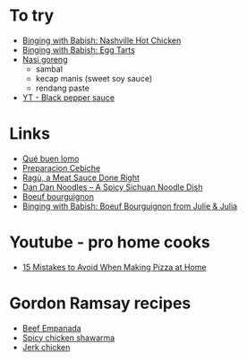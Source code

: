 # To try
- [Binging with Babish: Nashville Hot Chicken](https://www.youtube.com/watch?v=FPx7X7k0HuM)
- [Binging with Babish: Egg Tarts](https://www.youtube.com/watch?v=F2ENkOF3fMQ)
- [Nasi goreng](https://www.youtube.com/watch?v=NybhwoK6am0)
  - sambal
  - kecap manis (sweet soy sauce)
  - rendang paste
- [YT - Black pepper sauce](https://www.youtube.com/watch?v=FlyR4GWbvOc)

# Links
- [Qué buen lomo](https://elcomercio.pe/blog/sobremesa/2014/05/que-buen-lomo-gaston-acurio)
- [Preparacion Cebiche](https://www.restaurantemasato.es/preparacion-cebiche/)
- [Ragù, a Meat Sauce Done Right](https://www.nytimes.com/2015/10/07/dining/ragu-meat-sauce-recipe-video.html)
- [Dan Dan Noodles – A Spicy Sichuan Noodle Dish](https://thewoksoflife.com/dan-dan-noodles/)
- [Boeuf bourguignon](https://www.youtube.com/watch?v=72pXASYZXoQ)
- [Binging with Babish: Boeuf Bourguignon from Julie & Julia](https://www.youtube.com/watch?v=8DCw_eR_iPA)

# Youtube - pro home cooks
- [15 Mistakes to Avoid When Making Pizza at Home](https://www.youtube.com/watch?v=7UB1saPQe-c)

# Gordon Ramsay recipes
- [Beef Empanada](https://www.gordonramsay.com/gr/recipes/beef-empanadas/)
- [Spicy chicken shawarma](https://www.gordonramsay.com/gr/recipes/shawarma-spiced-chicken-wraps/)
- [Jerk chicken](https://www.gordonramsay.com/gr/recipes/jerk-chicken/)

